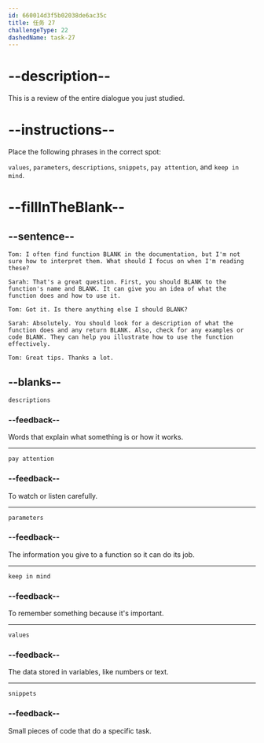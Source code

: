 ```yaml
---
id: 660014d3f5b02038de6ac35c
title: 任务 27
challengeType: 22
dashedName: task-27
---
```


<!-- REVIEW -->

# --description--

This is a review of the entire dialogue you just studied.

# --instructions--

Place the following phrases in the correct spot:

`values`, `parameters`, `descriptions`, `snippets`, `pay attention`, and `keep in mind`.

# --fillInTheBlank--

## --sentence--

`Tom: I often find function BLANK in the documentation, but I'm not sure how to interpret them. What should I focus on when I'm reading these?`

`Sarah: That's a great question. First, you should BLANK to the function's name and BLANK. It can give you an idea of what the function does and how to use it.`

`Tom: Got it. Is there anything else I should BLANK?`

`Sarah: Absolutely. You should look for a description of what the function does and any return BLANK. Also, check for any examples or code BLANK. They can help you illustrate how to use the function effectively.`

`Tom: Great tips. Thanks a lot.`

## --blanks--

`descriptions`

### --feedback--

Words that explain what something is or how it works.

---

`pay attention`

### --feedback--

To watch or listen carefully.

---

`parameters`

### --feedback--

The information you give to a function so it can do its job.

---

`keep in mind`

### --feedback--

To remember something because it's important.

---

`values`

### --feedback--

The data stored in variables, like numbers or text.

---

`snippets`

### --feedback--

Small pieces of code that do a specific task.
